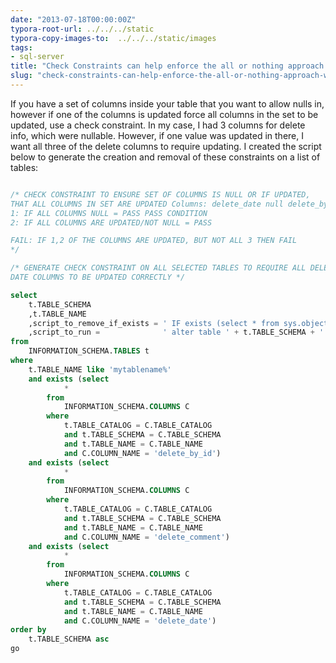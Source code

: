 ```yaml
---
date: "2013-07-18T00:00:00Z"
typora-root-url: ../../../static
typora-copy-images-to:  ../../../static/images
tags:
- sql-server
title: "Check Constraints can help enforce the all or nothing approach when it comes"
slug: "check-constraints-can-help-enforce-the-all-or-nothing-approach-when-it-comes-to-column-updates"
---
```


If you have a set of columns inside your table that you want to allow nulls in, however if one of the columns is updated force all columns in the set to be updated, use a check constraint. In my case, I had 3 columns for delete info, which were nullable. However, if one value was updated in there, I want all three of the delete columns to require updating. I created the script below to generate the creation and removal of these constraints on a list of tables:

```sql

/* CHECK CONSTRAINT TO ENSURE SET OF COLUMNS IS NULL OR IF UPDATED,
THAT ALL COLUMNS IN SET ARE UPDATED Columns: delete_date null delete_by_id null delete_comment null PASS CONDITION
1: IF ALL COLUMNS NULL = PASS PASS CONDITION
2: IF ALL COLUMNS ARE UPDATED/NOT NULL = PASS

FAIL: IF 1,2 OF THE COLUMNS ARE UPDATED, BUT NOT ALL 3 THEN FAIL
*/

/* GENERATE CHECK CONSTRAINT ON ALL SELECTED TABLES TO REQUIRE ALL DELETE
DATE COLUMNS TO BE UPDATED CORRECTLY */

select
    t.TABLE_SCHEMA
    ,t.TABLE_NAME
    ,script_to_remove_if_exists = ' IF exists (select * from sys.objects where name =''check_' + t.TABLE_SCHEMA + '_' + t.TABLE_NAME + '_softdelete_requires_all_delete_columns_populated_20130718'') begin alter table ' + t.TABLE_SCHEMA + '.' + t.TABLE_NAME + ' drop constraint check_' + t.TABLE_SCHEMA + '_' + t.TABLE_NAME + '_softdelete_requires_all_delete_columns_populated_20130718 end '
    ,script_to_run =              ' alter table ' + t.TABLE_SCHEMA + '.' + t.TABLE_NAME + ' add constraint check_' + t.TABLE_SCHEMA + '_' + t.TABLE_NAME + '_softdelete_requires_all_delete_columns_populated_20130718 check ( ( case when delete_date is not null then 1 else 0 end + case when delete_by_id is not null then 1 else 0 end + case when delete_comment is not null then 1 else 0 end ) in (0, 3) ) '
from
    INFORMATION_SCHEMA.TABLES t
where
    t.TABLE_NAME like 'mytablename%'
    and exists (select
            *
        from
            INFORMATION_SCHEMA.COLUMNS C
        where
            t.TABLE_CATALOG = C.TABLE_CATALOG
            and t.TABLE_SCHEMA = C.TABLE_SCHEMA
            and t.TABLE_NAME = C.TABLE_NAME
            and C.COLUMN_NAME = 'delete_by_id')
    and exists (select
            *
        from
            INFORMATION_SCHEMA.COLUMNS C
        where
            t.TABLE_CATALOG = C.TABLE_CATALOG
            and t.TABLE_SCHEMA = C.TABLE_SCHEMA
            and t.TABLE_NAME = C.TABLE_NAME
            and C.COLUMN_NAME = 'delete_comment')
    and exists (select
            *
        from
            INFORMATION_SCHEMA.COLUMNS C
        where
            t.TABLE_CATALOG = C.TABLE_CATALOG
            and t.TABLE_SCHEMA = C.TABLE_SCHEMA
            and t.TABLE_NAME = C.TABLE_NAME
            and C.COLUMN_NAME = 'delete_date')
order by
    t.TABLE_SCHEMA asc
go
```
